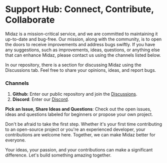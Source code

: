 # Support Hub: Connect, Contribute, Collaborate

Midaz is a mission-critical service, and we are committed to maintaining it up-to-date and bug-free. Our mission, along with the community, is to open the doors to receive improvements and address bugs swiftly. If you have any suggestions, such as improvements, ideas, questions, or anything else that can enhance Midaz, please contact us using the channels listed below.

In our repository, there is a section for discussing Midaz using the Discussions tab. Feel free to share your opinions, ideas, and report bugs.

### Channels

1. **Github:** Enter our public repository and join the [Discussions](https://github.com/LerianStudio/midaz-console/discussions).
2. **Discord**: Enter our [Discord](https://discord.gg/DnhqKwkGv3).

**Pick an Issue, Share Ideas and Questions**: Check out the open issues, ideas and questions labeled for beginners or propose your own project.

Don't be afraid to take the first step. Whether it's your first time contributing to an open-source project or you're an experienced developer, your contributions are welcome here. Together, we can make Midaz better for everyone.

Your ideas, your passion, and your contributions can make a significant difference. Let's build something amazing together.
